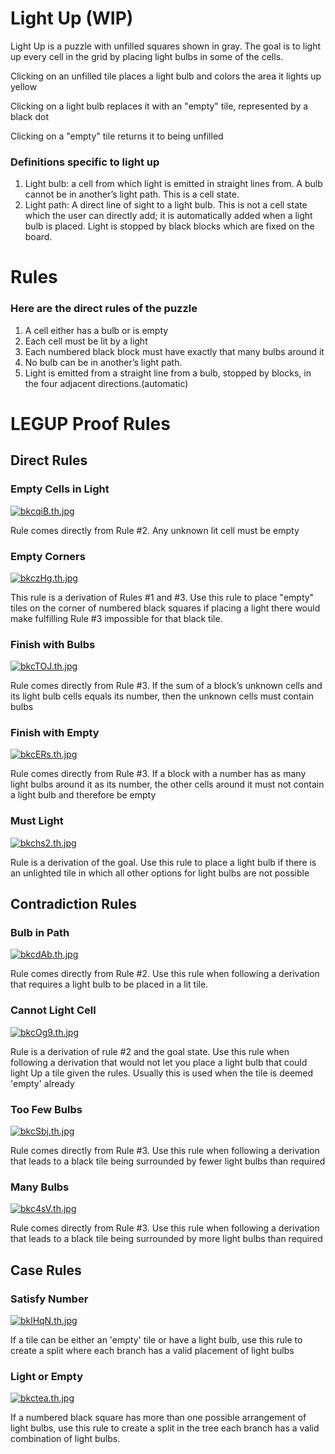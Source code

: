 # Light Up (WIP)
Light Up is a puzzle with unfilled squares shown in gray. The goal is to light up every cell in the grid by placing light bulbs in some of the cells.

Clicking on an unfilled tile places a light bulb and colors the area it lights up yellow

Clicking on a light bulb replaces it with an "empty" tile, represented by a black dot

Clicking on a "empty" tile returns it to being unfilled

### Definitions specific to light up
1. Light bulb: a cell from which light is emitted in straight lines from. A bulb cannot be in another’s light path. This is a cell state.
2. Light path: A direct line of sight to a light bulb. This is not a cell state which the user can directly add; it is automatically added when a light bulb is placed. Light is stopped by black blocks which are fixed on the board.


# Rules
### Here are the direct rules of the puzzle

1. A cell either has a bulb or is empty
2. Each cell must be lit by a light
3. Each numbered black block must have exactly that many bulbs around it
4. No bulb can be in another’s light path.
5. Light is emitted from a straight line from a bulb, stopped by blocks, in the four adjacent directions.(automatic)


# LEGUP Proof Rules
## Direct Rules


### Empty Cells in Light

[![bkcqiB.th.jpg](https://iili.io/bkcqiB.th.jpg)](https://freeimage.host/i/bkcqiB)

Rule comes directly from Rule #2. Any unknown lit cell must be empty

### Empty Corners

[![bkczHg.th.jpg](https://iili.io/bkczHg.th.jpg)](https://freeimage.host/i/bkczHg)

This rule is a derivation of Rules #1 and #3. Use this rule to place "empty" tiles on the corner of numbered black squares if placing a light there would make fulfilling Rule #3 impossible for that black tile.

### Finish with Bulbs

[![bkcTOJ.th.jpg](https://iili.io/bkcTOJ.th.jpg)](https://freeimage.host/i/bkcTOJ)

Rule comes directly from Rule #3. If the sum of a block’s unknown cells and its light bulb cells equals its number, then the unknown cells must contain bulbs 

### Finish with Empty

[![bkcERs.th.jpg](https://iili.io/bkcERs.th.jpg)](https://freeimage.host/i/bkcERs)

Rule comes directly from Rule #3. If a block with a number has as many light bulbs around it as its number, the other cells around it must not contain a light bulb and therefore be empty

### Must Light

[![bkchs2.th.jpg](https://iili.io/bkchs2.th.jpg)](https://freeimage.host/i/bkchs2)

Rule is a derivation of the goal. Use this rule to place a light bulb if there is an unlighted tile in which all other options for light bulbs are not possible


## Contradiction Rules
### Bulb in Path

[![bkcdAb.th.jpg](https://iili.io/bkcdAb.th.jpg)](https://freeimage.host/i/bkcdAb)

Rule comes directly from Rule #2. Use this rule when following a derivation that requires a light bulb to be placed in a lit tile.

### Cannot Light Cell

[![bkcOg9.th.jpg](https://iili.io/bkcOg9.th.jpg)](https://freeimage.host/i/bkcOg9)

Rule is a derivation of rule #2 and the goal state. Use this rule when following a derivation that would not let you place a light bulb that could light Up a tile given the rules. Usually this is used when the tile is deemed 'empty' already


### Too Few Bulbs

[![bkcSbj.th.jpg](https://iili.io/bkcSbj.th.jpg)](https://freeimage.host/i/bkcSbj)

Rule comes directly from Rule #3. Use this rule when following a derivation that leads to a black tile being surrounded by fewer light bulbs than required

### Many Bulbs

[![bkc4sV.th.jpg](https://iili.io/bkc4sV.th.jpg)](https://freeimage.host/i/bkc4sV)

Rule comes directly from Rule #3. Use this rule when following a derivation that leads to a black tile being surrounded by more light bulbs than required



## Case Rules

### Satisfy Number

[![bklHqN.th.jpg](https://iili.io/bklHqN.th.jpg)](https://freeimage.host/i/bklHqN)

If a tile can be either an 'empty' tile or have a light bulb, use this rule to create a split where each branch has a valid placement of light bulbs

### Light or Empty

[![bkctea.th.jpg](https://iili.io/bkctea.th.jpg)](https://freeimage.host/i/bkctea)

If a numbered black square has more than one possible arrangement of light bulbs, use this rule to create a split in the tree each branch has a valid combination of light bulbs.

